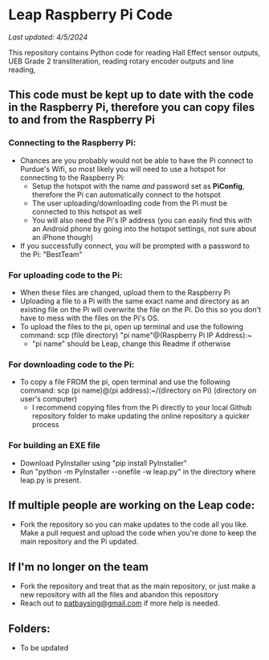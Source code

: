 # Leap Raspberry Pi Code
*Last updated: 4/5/2024*

This repository contains Python code for reading Hall Effect sensor outputs, UEB Grade 2 transliteration, reading rotary encoder outputs and line reading, 

## This code must be kept up to date with the code in the Raspberry Pi, therefore you can copy files to and from the Raspberry Pi
### Connecting to the Raspberry Pi: 
- Chances are you probably would not be able to have the Pi connect to Purdue's Wifi, so most likely you will need to use a hotspot for connecting to the Raspberry Pi:
  - Setup the hotspot with the name *and* password set as **PiConfig**, therefore the Pi can automatically connect to the hotspot
  - The user uploading/downloading code from the Pi must be connected to this hotspot as well
  - You will also need the Pi's IP address (you can easily find this with an Android phone by going into the hotspot settings, not sure about an iPhone though)
- If you successfully connect, you will be prompted with a password to the Pi: "BestTeam"
### For uploading code to the Pi:
- When these files are changed, upload them to the Raspberry Pi
- Uploading a file to a Pi with the same exact name and directory as an existing file on the Pi will overwrite the file on the Pi. Do this so you don't have to mess with the files on the Pi's OS.
- To upload the files to the pi, open up terminal and use the following command: scp (file directory) "pi name"@(Raspberry Pi IP Address):~
  - "pi name" should be Leap, change this Readme if otherwise
### For downloading code to the Pi:
- To copy a file FROM the pi, open terminal and use the following command: scp (pi name)@(pi address):~/(directory on Pi) (directory on user's computer)
  - I recommend copying files from the Pi directly to your local Github repository folder to make updating the online repository a quicker process
### For building an EXE file
  - Download PyInstaller using "pip install PyInstaller"
  - Run "python -m PyInstaller --onefile -w leap.py" in the directory where leap.py is present.
## If multiple people are working on the Leap code:
- Fork the repository so you can make updates to the code all you like. Make a pull request and upload the code when you're done to keep the main repository and the Pi updated.
## If I'm no longer on the team
- Fork the repository and treat that as the main repository, or just make a new repository with all the files and abandon this repository
- Reach out to patbaysing@gmail.com if more help is needed.
## Folders:
- To be updated
